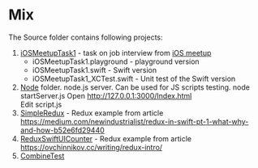 # Mix

The Source folder contains following projects:

1. [iOSMeetupTask1](Source/iOSMeetupTask1) - task on job interview from [iOS meetup](https://www.youtube.com/watch?v=47jP8xRD6zo&t=2714s)
    - iOSMeetupTask1.playground - playground version
    - iOSMeetupTask1.swift - Swift version
    - iOSMeetupTask1_XCTest.swift - Unit test of the Swift version 
2. [Node](Source/Node) folder. 
    node.js server. Can be used for JS scripts testing. 
    node startServer.js
    Open http://127.0.0.1:3000/Index.html  
    Edit script.js
3.  [SimpleRedux](Source/SimpleRedux) - Redux example from article https://medium.com/newindustrialist/redux-in-swift-pt-1-what-why-and-how-b52e6fd29440
4. [ReduxSwiftUICounter](Source/ReduxSwiftUICounter) - Redux example from article
    https://ovchinnikov.cc/writing/redux-intro/
5. [CombineTest](Source/CombineTest)
